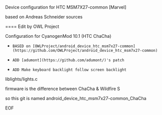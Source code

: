 Device configuration for HTC MSM7X27-common [Marvel]

based on Andreas Schneider sources

====
Edit by OWL Project

Configuration for CyanogenMod 10.1 (HTC ChaCha)

  - 	BASED on [OWLProject/android_device_htc_msm7x27-common](https://github.com/OWLProject/android_device_htc_msm7x27-common)

  - 	ADD [adumont](https://github.com/adumont/)'s patch

  - 	ADD Make keyboard backlight follow screen backlight 

liblights/lights.c

firmware is the difference between ChaCha & Wildfire S

so this git is named android_device_htc_msm7x27-common_ChaCha

EOF
